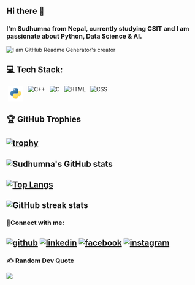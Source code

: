## Hi there 👋 
### I'm Sudhumna from Nepal, currently studying CSIT and I am passionate about Python, Data Science & AI.



![I am GitHub Readme Generator's creator](https://i.ytimg.com/vi/kX0tq3qsY_U/maxresdefault.jpg)





## 💻 Tech Stack:
<p>
<img src="https://raw.githubusercontent.com/github/explore/80688e429a7d4ef2fca1e82350fe8e3517d3494d/topics/python/python.png" alt="Python" height="40" style="vertical-align:top; margin:4px">
<img src="https://cdn-icons-png.flaticon.com/512/74/74897.png" alt="C++" height="40" style="vertical-align:top; margin:4px">
<img src="https://cdn-icons-png.flaticon.com/512/9089/9089814.png" alt="C" height="40" style="vertical-align:top; margin:4px">
<img src="https://cdn-icons-png.flaticon.com/512/4943/4943029.png" alt="HTML" height="40" style="vertical-align:top; margin:4px">
<img src="https://cdn-icons-png.flaticon.com/512/3308/3308160.png" alt="CSS" height="40" style="vertical-align:top; margin:4px">
</p>


## 🏆 GitHub Trophies
[![trophy](https://github-profile-trophy.vercel.app/?username=Sudhumna)](https://github.com/ryo-ma/github-profile-trophy)
---


![Sudhumna's GitHub stats](https://github-readme-stats.vercel.app/api?username=Sudhumna&show_icons=true&theme=radical)
---

[![Top Langs](https://github-readme-stats.vercel.app/api/top-langs/?username=Sudhumna&theme=radical)](https://github.com/anuraghazra/github-readme-stats)
---

![GitHub streak stats](https://streak-stats.demolab.com/?user=Sudhumna)  
---
### 🔗Connect with me:

[<img src='https://cdn.jsdelivr.net/npm/simple-icons@3.0.1/icons/github.svg' alt='github' height='40'>](https://github.com/Sudhumna)  [<img src='https://cdn.jsdelivr.net/npm/simple-icons@3.0.1/icons/linkedin.svg' alt='linkedin' height='40'>](https://www.linkedin.com/in/sudhumna-phuyal-78860620a/)  [<img src='https://cdn.jsdelivr.net/npm/simple-icons@3.0.1/icons/facebook.svg' alt='facebook' height='40'>](https://www.facebook.com/profile.php?id=100009797820145&mibextid=ZbWKwL)  [<img src='https://cdn.jsdelivr.net/npm/simple-icons@3.0.1/icons/instagram.svg' alt='instagram' height='40'>](https://instagram.com/phuyalsudhumna?igshid=NmQ2ZmYxZjA=/)  
---
### ✍️ Random Dev Quote
![](https://quotes-github-readme.vercel.app/api?type=horizontal&theme=radical)
